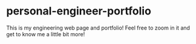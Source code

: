 # personal-engineer-portfolio
This is my engineering web page and portfolio! Feel free to zoom in it and get to know me a little bit more!
